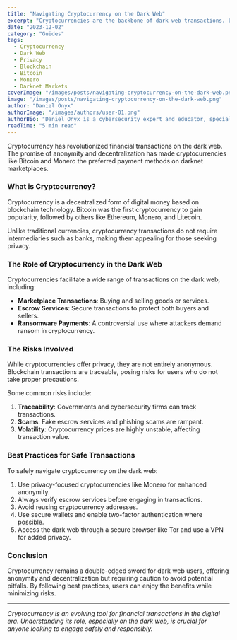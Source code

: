 ```yaml
---
title: "Navigating Cryptocurrency on the Dark Web"
excerpt: "Cryptocurrencies are the backbone of dark web transactions. Learn how they are used, the risks involved, and best practices for secure transactions."
date: "2023-12-02"
category: "Guides"
tags:
  - Cryptocurrency
  - Dark Web
  - Privacy
  - Blockchain
  - Bitcoin
  - Monero
  - Darknet Markets
coverImage: "/images/posts/navigating-cryptocurrency-on-the-dark-web.png"
image: "/images/posts/navigating-cryptocurrency-on-the-dark-web.png"
author: "Daniel Onyx"
authorImage: "/images/authors/user-01.png"
authorBio: "Daniel Onyx is a cybersecurity expert and educator, specializing in dark web technologies and cryptocurrency security."
readTime: "5 min read"
---
```


Cryptocurrency has revolutionized financial transactions on the dark web. The promise of anonymity and decentralization has made cryptocurrencies like Bitcoin and Monero the preferred payment methods on darknet marketplaces.

### What is Cryptocurrency?

Cryptocurrency is a decentralized form of digital money based on blockchain technology. Bitcoin was the first cryptocurrency to gain popularity, followed by others like Ethereum, Monero, and Litecoin.

Unlike traditional currencies, cryptocurrency transactions do not require intermediaries such as banks, making them appealing for those seeking privacy.

### The Role of Cryptocurrency in the Dark Web

Cryptocurrencies facilitate a wide range of transactions on the dark web, including:

- **Marketplace Transactions**: Buying and selling goods or services.
- **Escrow Services**: Secure transactions to protect both buyers and sellers.
- **Ransomware Payments**: A controversial use where attackers demand ransom in cryptocurrency.

### The Risks Involved

While cryptocurrencies offer privacy, they are not entirely anonymous. Blockchain transactions are traceable, posing risks for users who do not take proper precautions.

Some common risks include:

1. **Traceability**: Governments and cybersecurity firms can track transactions.
2. **Scams**: Fake escrow services and phishing scams are rampant.
3. **Volatility**: Cryptocurrency prices are highly unstable, affecting transaction value.

### Best Practices for Safe Transactions

To safely navigate cryptocurrency on the dark web:

1. Use privacy-focused cryptocurrencies like Monero for enhanced anonymity.
2. Always verify escrow services before engaging in transactions.
3. Avoid reusing cryptocurrency addresses.
4. Use secure wallets and enable two-factor authentication where possible.
5. Access the dark web through a secure browser like Tor and use a VPN for added privacy.

### Conclusion

Cryptocurrency remains a double-edged sword for dark web users, offering anonymity and decentralization but requiring caution to avoid potential pitfalls. By following best practices, users can enjoy the benefits while minimizing risks.

---

*Cryptocurrency is an evolving tool for financial transactions in the digital era. Understanding its role, especially on the dark web, is crucial for anyone looking to engage safely and responsibly.*

